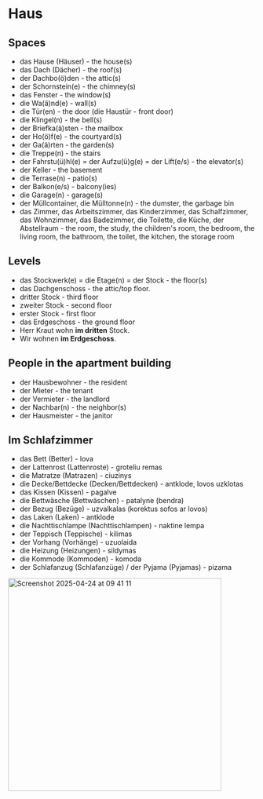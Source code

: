 # Haus

## Spaces
-  das Hause (Häuser) - the house(s)
-  das Dach (Dächer) - the roof(s)
-  der Dachbo(ö)den - the attic(s)
-  der Schornstein(e) - the chimney(s)
-  das Fenster - the window(s)
-  die Wa(ä)nd(e) - wall(s)
-  die Tür(en) - the door (die Haustür - front door)
-  die Klingel(n) - the bell(s)
-  der Briefka(ä)sten - the mailbox
-  der Ho(ö)f(e) - the courtyard(s)
-  der Ga(ä)rten - the garden(s)
-  die Treppe(n) - the stairs
-  der Fahrstu(ü)hl(e) = der Aufzu(ü)g(e) = der Lift(e/s) - the elevator(s)
-  der Keller - the basement
-  die Terrase(n) - patio(s)
-  der Balkon(e/s) - balcony(ies)
-  die Garage(n) - garage(s)
-  der Müllcontainer, die Mülltonne(n) - the dumster, the garbage bin
-  das Zimmer, das Arbeitszimmer, das Kinderzimmer, das Schalfzimmer, das Wohnzimmer, das Badezimmer, die Toilette, die Küche, der Abstellraum - the room, the study, the children's room, the bedroom, the living room, the bathroom, the toilet, the kitchen, the storage room
 
## Levels
- das Stockwerk(e) = die Etage(n) = der Stock - the floor(s)
- das Dachgenschoss - the attic/top floor.
- dritter Stock - third floor
- zweiter Stock - second floor
- erster Stock - first floor
- das Erdgeschoss - the ground floor
- Herr Kraut wohn **im dritten** Stock.
- Wir wohnen **im Erdgeschoss**.

## People in the apartment building
- der Hausbewohner - the resident
- der Mieter - the tenant
- der Vermieter - the landlord
- der Nachbar(n) - the neighbor(s)
- der Hausmeister - the janitor

## Im Schlafzimmer

- das Bett (Better) - lova
- der Lattenrost (Lattenroste) - groteliu remas
- die Matratze (Matrazen) - ciuzinys
- die Decke/Bettdecke (Decken/Bettdecken) - antklode, lovos uzklotas
- das Kissen (Kissen) - pagalve
- die Bettwäsche (Bettwäschen) - patalyne (bendra)
- der Bezug (Bezüge) - uzvalkalas (korektus sofos ar lovos)
- das Laken (Laken) - antklode
- die Nachttischlampe (Nachttischlampen) - naktine lempa
- der Teppisch (Teppische) - kilimas
- der Vorhang (Vorhänge) - uzuolaida
- die Heizung (Heizungen) - sildymas
- die Kommode (Kommoden) - komoda
- der Schlafanzug (Schlafanzüge) / der Pyjama (Pyjamas) - pizama


<img width="434" alt="Screenshot 2025-04-24 at 09 41 11" src="https://github.com/user-attachments/assets/732ba7c0-91dc-4147-a816-deb1ac3f03e0" />

